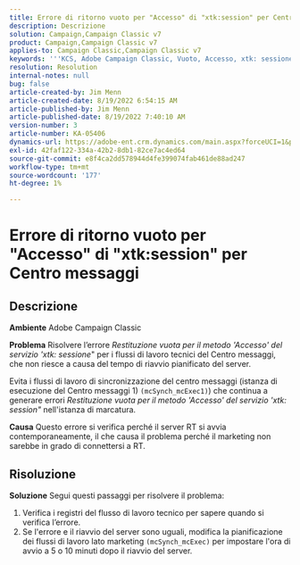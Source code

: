 ```yaml
---
title: Errore di ritorno vuoto per "Accesso" di "xtk:session" per Centro messaggi
description: Descrizione
solution: Campaign,Campaign Classic v7
product: Campaign,Campaign Classic v7
applies-to: Campaign Classic,Campaign Classic v7
keywords: '''KCS, Adobe Campaign Classic, Vuoto, Accesso, xtk: sessione, errore, Centro messaggi, Flusso di lavoro tecnico"'
resolution: Resolution
internal-notes: null
bug: false
article-created-by: Jim Menn
article-created-date: 8/19/2022 6:54:15 AM
article-published-by: Jim Menn
article-published-date: 8/19/2022 7:40:10 AM
version-number: 3
article-number: KA-05406
dynamics-url: https://adobe-ent.crm.dynamics.com/main.aspx?forceUCI=1&pagetype=entityrecord&etn=knowledgearticle&id=bccbb0bb-8b1f-ed11-b83e-0022480866ad
exl-id: 42faf122-334a-42b2-8db1-82ce7ac4ed64
source-git-commit: e8f4ca2dd578944d4fe399074fab461de88ad247
workflow-type: tm+mt
source-wordcount: '177'
ht-degree: 1%

---
```


# Errore di ritorno vuoto per &quot;Accesso&quot; di &quot;xtk:session&quot; per Centro messaggi

## Descrizione


<b>Ambiente</b>
Adobe Campaign Classic

<b>Problema</b>
Risolvere l’errore *Restituzione vuota per il metodo &#39;Accesso&#39; del servizio &#39;xtk: sessione*&quot; per i flussi di lavoro tecnici del Centro messaggi, che non riesce a causa del tempo di riavvio pianificato del server.

Evita i flussi di lavoro di sincronizzazione del centro messaggi (istanza di esecuzione del Centro messaggi 1) `(mcSynch_mcExec1)`) che continua a generare errori *Restituzione vuota per il metodo &#39;Accesso&#39; del servizio &#39;xtk: session&quot;* nell&#39;istanza di marcatura.

<b>Causa</b>
Questo errore si verifica perché il server RT si avvia contemporaneamente, il che causa il problema perché il marketing non sarebbe in grado di connettersi a RT.


## Risoluzione


<b>Soluzione</b>
Segui questi passaggi per risolvere il problema:

1. Verifica i registri del flusso di lavoro tecnico per sapere quando si verifica l’errore.
2. Se l&#39;errore e il riavvio del server sono uguali, modifica la pianificazione dei flussi di lavoro lato marketing `(mcSynch_mcExec)` per impostare l&#39;ora di avvio a 5 o 10 minuti dopo il riavvio del server.
